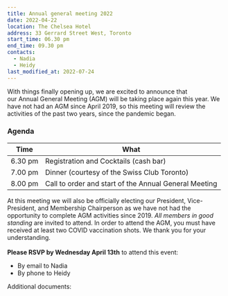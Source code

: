 ```yaml
---
title: Annual general meeting 2022
date: 2022-04-22
location: The Chelsea Hotel
address: 33 Gerrard Street West, Toronto
start_time: 06.30 pm
end_time: 09.30 pm
contacts:
  - Nadia
  - Heidy
last_modified_at: 2022-07-24
---
```

With things finally opening up, we are excited to announce that our Annual General Meeting (AGM) will be taking place again this year. We have not had an AGM since April 2019, so this meeting will review the activities of the past two years, since the pandemic began.

### Agenda

| Time    | What                                                  |
| ------- | ----------------------------------------------------- |
| 6.30 pm | Registration and Cocktails (cash bar)                 |
| 7.00 pm | Dinner (courtesy of the Swiss Club Toronto)           |
| 8.00 pm | Call to order and start of the Annual General Meeting |

At this meeting we will also be officially electing our President, Vice-President, and Membership Chairperson as we have not had the opportunity to complete AGM activities since 2019. *All members in good standing* are invited to attend. In order to attend the AGM, you must have received at least two COVID vaccination shots. We thank you for your understanding.\
\
**Please RSVP by Wednesday April 13th** to attend this event:

* By email to Nadia
* By phone to Heidy

Additional documents: